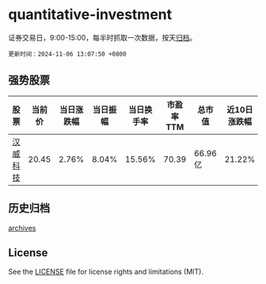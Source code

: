 # quantitative-investment

证券交易日，9:00-15:00，每半时抓取一次数据，按天[归档](archives)。

`更新时间：2024-11-06 13:07:50 +0800`

## 强势股票

|股票|当前价|当日涨跌幅|当日振幅|当日换手率|市盈率TTM|总市值|近10日涨跌幅|
|----|----|----|----|----|----|----|----|
|[汉威科技](https://xueqiu.com/S/SZ300007)|20.45|2.76%|8.04%|15.56%|70.39|66.96亿|21.22%|

## 历史归档

[archives](archives)

## License

See the [LICENSE](LICENSE) file for license rights and limitations (MIT).
